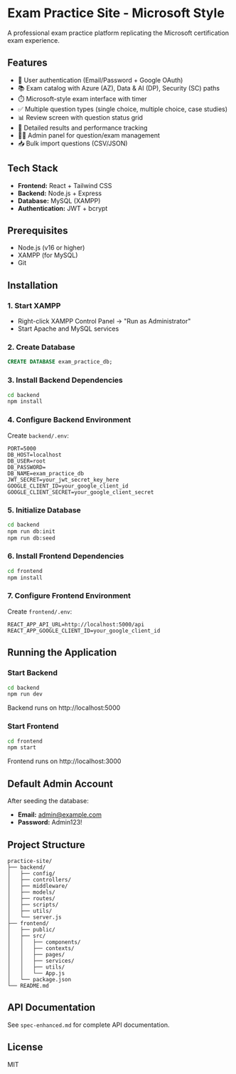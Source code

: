# Exam Practice Site - Microsoft Style

A professional exam practice platform replicating the Microsoft certification exam experience.

## Features

- 🔐 User authentication (Email/Password + Google OAuth)
- 📚 Exam catalog with Azure (AZ), Data & AI (DP), Security (SC) paths
- ⏱️ Microsoft-style exam interface with timer
- ✅ Multiple question types (single choice, multiple choice, case studies)
- 📊 Review screen with question status grid
- 🎯 Detailed results and performance tracking
- 👨‍💼 Admin panel for question/exam management
- 📥 Bulk import questions (CSV/JSON)

## Tech Stack

- **Frontend:** React + Tailwind CSS
- **Backend:** Node.js + Express
- **Database:** MySQL (XAMPP)
- **Authentication:** JWT + bcrypt

## Prerequisites

- Node.js (v16 or higher)
- XAMPP (for MySQL)
- Git

## Installation

### 1. Start XAMPP
- Right-click XAMPP Control Panel → "Run as Administrator"
- Start Apache and MySQL services

### 2. Create Database
```sql
CREATE DATABASE exam_practice_db;
```

### 3. Install Backend Dependencies
```bash
cd backend
npm install
```

### 4. Configure Backend Environment
Create `backend/.env`:
```env
PORT=5000
DB_HOST=localhost
DB_USER=root
DB_PASSWORD=
DB_NAME=exam_practice_db
JWT_SECRET=your_jwt_secret_key_here
GOOGLE_CLIENT_ID=your_google_client_id
GOOGLE_CLIENT_SECRET=your_google_client_secret
```

### 5. Initialize Database
```bash
cd backend
npm run db:init
npm run db:seed
```

### 6. Install Frontend Dependencies
```bash
cd frontend
npm install
```

### 7. Configure Frontend Environment
Create `frontend/.env`:
```env
REACT_APP_API_URL=http://localhost:5000/api
REACT_APP_GOOGLE_CLIENT_ID=your_google_client_id
```

## Running the Application

### Start Backend
```bash
cd backend
npm run dev
```
Backend runs on http://localhost:5000

### Start Frontend
```bash
cd frontend
npm start
```
Frontend runs on http://localhost:3000

## Default Admin Account

After seeding the database:
- **Email:** admin@example.com
- **Password:** Admin123!

## Project Structure

```
practice-site/
├── backend/
│   ├── config/
│   ├── controllers/
│   ├── middleware/
│   ├── models/
│   ├── routes/
│   ├── scripts/
│   ├── utils/
│   └── server.js
├── frontend/
│   ├── public/
│   ├── src/
│   │   ├── components/
│   │   ├── contexts/
│   │   ├── pages/
│   │   ├── services/
│   │   ├── utils/
│   │   └── App.js
│   └── package.json
└── README.md
```

## API Documentation

See `spec-enhanced.md` for complete API documentation.

## License

MIT